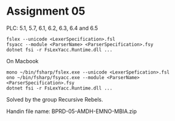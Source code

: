 # Assignment 05

PLC: 5.1, 5.7, 6.1, 6.2, 6.3, 6.4 and 6.5

```{}
fslex --unicode <LexerSpecification>.fsl
fsyacc --module <ParserName> <ParserSpecification>.fsy
dotnet fsi -r FsLexYacc.Runtime.dll ...
```
On Macbook
```{}
mono ~/bin/fsharp/fslex.exe --unicode <LexerSpefication>.fsl
ono ~/bin/fsharp/fsyacc.exe --module <ParserName> <ParserSpecification>.fsy
dotnet fsi -r FsLexYacc.Runtime.dll ...
```
Solved by the group Recursive Rebels.

Handin file name: BPRD-05-AMDH-EMNO-MBIA.zip
